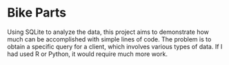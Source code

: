 # Bike Parts
Using SQLite to analyze the data, this project aims to demonstrate how much can be accomplished with simple lines of code. The problem is to obtain a specific query for a client, which involves various types of data. If I had used R or Python, it would require much more work.
